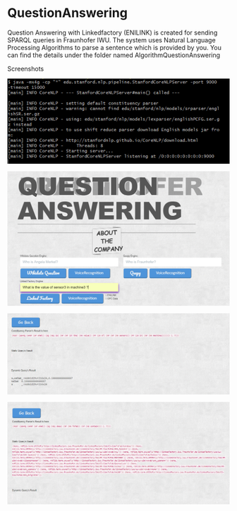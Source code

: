 # QuestionAnswering

Question Answering with Linkedfactory (ENILINK) is created for sending SPARQL queries in Fraunhofer IWU. 
The system uses Natural Language Processing Algorithms to parse a sentence which is provided by you. 
You can find the details under the folder named AlgorithmQuestionAnswering

Screenshots

![Stanford Core NLP](https://github.com/zointblackbriar/QuestionAnswering/blob/master/img/stanford_core_nlp.png)


![Question Answering Intro](https://github.com/zointblackbriar/QuestionAnswering/blob/master/img/Question_Answering_Intro.png)


![Question Answering Result](https://github.com/zointblackbriar/QuestionAnswering/blob/master/img/Question_Answering_Result.png)


![Question Answering Static Result](https://github.com/zointblackbriar/QuestionAnswering/blob/master/img/Question_Answering_Static_Result.png)
